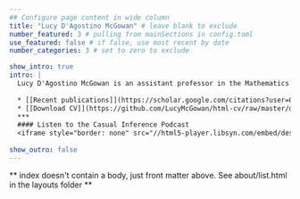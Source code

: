 ```yaml
---
## Configure page content in wide column
title: "Lucy D'Agostino McGowan" # leave blank to exclude
number_featured: 3 # pulling from mainSections in config.toml
use_featured: false # if false, use most recent by date
number_categories: 3 # set to zero to exclude

show_intro: true
intro: |
  Lucy D'Agostino McGowan is an assistant professor in the Mathematics and Statistics Department at Wake Forest University. She received her PhD in Biostatistics from Vanderbilt University and completed her postdoctoral training at Johns Hopkins University Bloomberg School of Public Health. Her research focuses on statistical communication, causal inference, data science pedagogy, and human-data interaction. Dr. D'Agostino McGowan is the 2021 chair of the American Statistical Association's Committee on Women in Statistics and can be found blogging at [livefreeordichotomize.com](https://livefreeordichotomize.com), on Twitter [@LucyStats](https://twitter.com/LucyStats), and podcasting on the American Journal of Epidemiology partner podcast, [Casual Inference](https://casualinfer.libsyn.com). 
  
  * [[Recent publications]](https://scholar.google.com/citations?user=0hoQtKwAAAAJ&hl=en&oi=ao)  
  * [[Download CV]](https://github.com/LucyMcGowan/html-cv/raw/master/dagostino-mcgowan-cv.pdf)
  ***
  #### Listen to the Casual Inference Podcast
  <iframe style="border: none" src="//html5-player.libsyn.com/embed/destination/id/1431806/height/250/theme/custom/thumbnail/yes/direction/backward/no-cache/true/render-playlist/yes/custom-color/f4915c/" height="250" width="100%" scrolling="no"  allowfullscreen webkitallowfullscreen mozallowfullscreen oallowfullscreen msallowfullscreen></iframe>
  
show_outro: false
---
```


** index doesn't contain a body, just front matter above.
See about/list.html in the layouts folder **